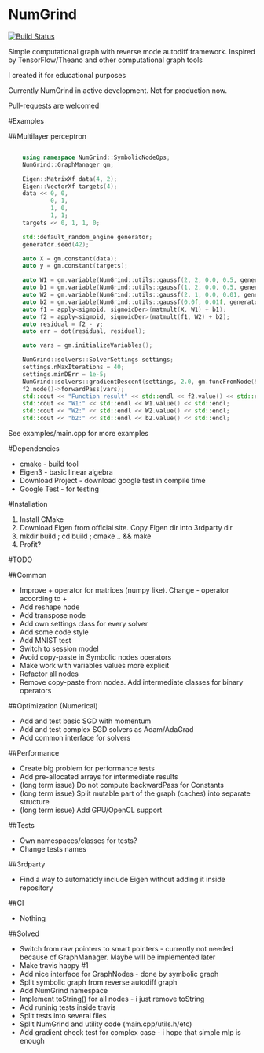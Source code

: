 # NumGrind

[![Build Status](https://travis-ci.org/Daiver/NumGrind.svg?branch=master)](https://travis-ci.org/Daiver/NumGrind)

Simple computational graph with reverse mode autodiff framework. Inspired by TensorFlow/Theano and other computational graph tools

I created it for educational purposes


Currently NumGrind in active development. Not for production now.

Pull-requests are welcomed

#Examples

##Multilayer perceptron
```cpp

    using namespace NumGrind::SymbolicNodeOps;
    NumGrind::GraphManager gm;

    Eigen::MatrixXf data(4, 2);
    Eigen::VectorXf targets(4);
    data << 0, 0,
            0, 1,
            1, 0,
            1, 1;
    targets << 0, 1, 1, 0;

    std::default_random_engine generator;
    generator.seed(42);

    auto X = gm.constant(data);
    auto y = gm.constant(targets);

    auto W1 = gm.variable(NumGrind::utils::gaussf(2, 2, 0.0, 0.5, generator));
    auto b1 = gm.variable(NumGrind::utils::gaussf(1, 2, 0.0, 0.5, generator));
    auto W2 = gm.variable(NumGrind::utils::gaussf(2, 1, 0.0, 0.01, generator));
    auto b2 = gm.variable(NumGrind::utils::gaussf(0.0f, 0.01f, generator));
    auto f1 = apply<sigmoid, sigmoidDer>(matmult(X, W1) + b1);
    auto f2 = apply<sigmoid, sigmoidDer>(matmult(f1, W2) + b2);
    auto residual = f2 - y;
    auto err = dot(residual, residual);

    auto vars = gm.initializeVariables();

    NumGrind::solvers::SolverSettings settings;
    settings.nMaxIterations = 40;
    settings.minDErr = 1e-5;
    NumGrind::solvers::gradientDescent(settings, 2.0, gm.funcFromNode(&err), gm.gradFromNode(&err), vars);
    f2.node()->forwardPass(vars);
    std::cout << "Function result" << std::endl << f2.value() << std::endl;
    std::cout << "W1:" << std::endl << W1.value() << std::endl;
    std::cout << "W2:" << std::endl << W2.value() << std::endl;
    std::cout << "b2:" << std::endl << b2.value() << std::endl;

```

See examples/main.cpp for more examples

#Dependencies
 - cmake - build tool
 - Eigen3 - basic linear algebra
 - Download Project - download google test in compile time
 - Google Test - for testing

#Installation
1. Install CMake
2. Download Eigen from official site. Copy Eigen dir into 3rdparty dir
3. mkdir build ; cd build ; cmake .. && make
4. Profit?

#TODO

##Common
 - Improve + operator for matrices (numpy like). Change - operator according to +
 - Add reshape node
 - Add transpose node
 - Add own settings class for every solver
 - Add some code style
 - Add MNIST test
 - Switch to session model
 - Avoid copy-paste in Symbolic nodes operators
 - Make work with variables values more explicit
 - Refactor all nodes
 - Remove copy-paste from nodes. Add intermediate classes for binary operators

##Optimization (Numerical)
 - Add and test basic SGD with momentum
 - Add and test complex SGD solvers as Adam/AdaGrad
 - Add common interface for solvers

##Performance
 - Create big problem for performance tests
 - Add pre-allocated arrays for intermediate results
 - (long term issue) Do not compute backwardPass for Constants
 - (long term issue) Split mutable part of the graph (caches) into separate structure
 - (long term issue) Add GPU/OpenCL support

##Tests
 - Own namespaces/classes for tests?
 - Change tests names

##3rdparty
 - Find a way to automaticly include Eigen without adding it inside repository

##CI
 - Nothing

##Solved
 - Switch from raw pointers to smart pointers - currently not needed because of GraphManager. Maybe will be implemented later
 - Make travis happy #1
 - Add nice interface for GraphNodes - done by symbolic graph
 - Split symbolic graph from reverse autodiff graph
 - Add NumGrind namespace
 - Implement toString() for all nodes - i just remove toString
 - Add runinig tests inside travis
 - Split tests into several files
 - Split NumGrind and utility code (main.cpp/utils.h/etc)
 - Add gradient check test for complex case - i hope that simple mlp is enough


